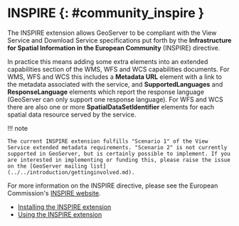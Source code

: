 # INSPIRE {: #community_inspire }

The INSPIRE extension allows GeoServer to be compliant with the View Service and Download Service specifications put forth by the **Infrastructure for Spatial Information in the European Community** (INSPIRE) directive.

In practice this means adding some extra elements into an extended capabilities section of the WMS, WFS and WCS capabilities documents. For WMS, WFS and WCS this includes a **Metadata URL** element with a link to the metadata associated with the service, and **SupportedLanguages** and **ResponseLanguage** elements which report the response language (GeoServer can only support one response language). For WFS and WCS there are also one or more **SpatialDataSetIdentifier** elements for each spatial data resource served by the service.

!!! note

    The current INSPIRE extension fulfills "Scenario 1" of the View Service extended metadata requirements. "Scenario 2" is not currently supported in GeoServer, but is certainly possible to implement. If you are interested in implementing or funding this, please raise the issue on the [GeoServer mailing list](../../introduction/gettinginvolved.md).

For more information on the INSPIRE directive, please see the European Commission's [INSPIRE website](http://inspire.ec.europa.eu/).

-   [Installing the INSPIRE extension](installing.md)
-   [Using the INSPIRE extension](using.md)
